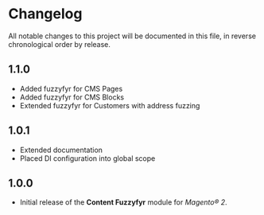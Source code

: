 # Changelog

All notable changes to this project will be documented in this file, in reverse chronological order by release.

## 1.1.0

- Added fuzzyfyr for CMS Pages
- Added fuzzyfyr for CMS Blocks
- Extended fuzzyfyr for Customers with address fuzzing

## 1.0.1

- Extended documentation
- Placed DI configuration into global scope

## 1.0.0

- Initial release of the **Content Fuzzyfyr** module for *Magento® 2*.